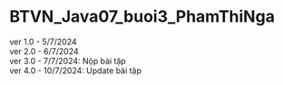 # BTVN_Java07_buoi3_PhamThiNga
ver 1.0 - 5/7/2024 <br/>
ver 2.0 - 6/7/2024 <br/>
ver 3.0 - 7/7/2024: Nộp bài tập <br/>
ver 4.0 - 10/7/2024: Update bài tập
